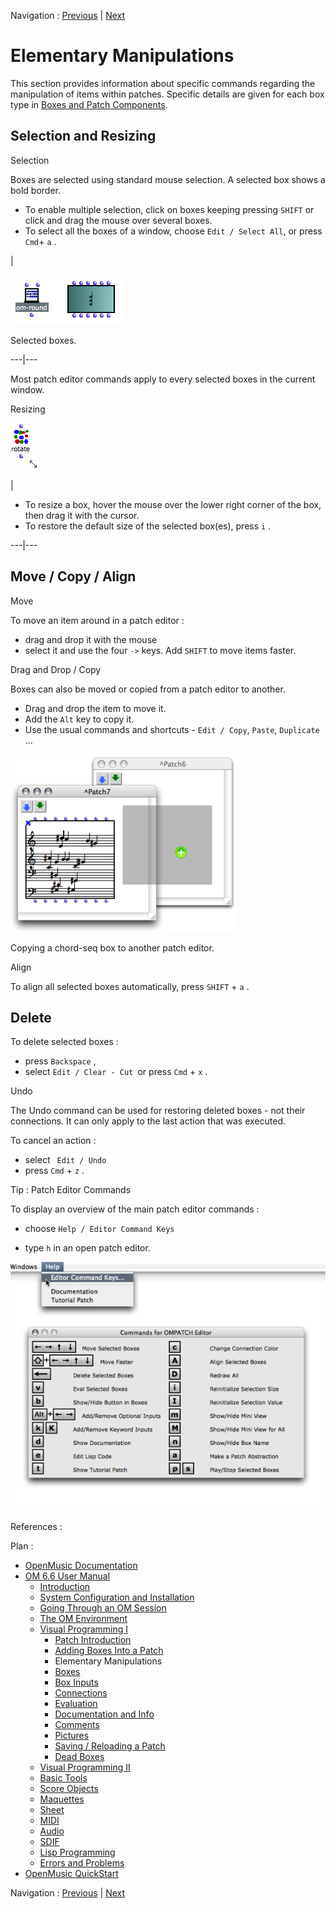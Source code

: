 
Navigation : [Previous](AddingBoxes "page précédente\(Adding Boxes
Into a Patch\)") | [Next](Boxes "Next\(Boxes\)")

# Elementary Manipulations

This section provides information about specific commands regarding the
manipulation of items within patches. Specific details are given for each box
type in [Boxes and Patch Components](Boxes).

## Selection and Resizing

Selection

Boxes are selected using standard mouse selection. A selected box shows a bold
border.

  * To enable multiple selection, click on boxes keeping pressing `SHIFT` or click and drag the mouse over several boxes.
  * To select all the boxes of a window, choose `Edit / Select All`, or press `Cmd`\+ `a` .

|

![Selected boxes.](../res/selectedboxes.png)

Selected boxes.  
  
---|---  
  
Most patch editor commands apply to every selected boxes in the current
window.

Resizing

![](../res/resizerotate1_icon.png)

|

  * To resize a box, hover the mouse over the lower right corner of the box, then drag it with the cursor.
  * To restore the default size of the selected box(es), press `i` .

  
---|---  
  
## Move / Copy / Align

Move

To move an item around in a patch editor :

  * drag and drop it with the mouse
  * select it and use the four  `->` keys. Add `SHIFT` to move items faster.

Drag and Drop / Copy

Boxes can also be moved or copied from a patch editor to another.

  * Drag and drop the item to move it. 
  * Add the `Alt` key to copy it. 
  * Use the usual commands and shortcuts -  `Edit / Copy`, `Paste`, `Duplicate` ...

![Copying a chord-seq box to another patch editor.](../res/copy-cseq.png)

Copying a chord-seq box to another patch editor.

Align

To align all selected boxes automatically, press `SHIFT` \+ `a` .

## Delete

To delete selected boxes :

  * press `Backspace` ,
  * select `Edit / Clear - Cut `or press `Cmd` \+ `x` .

Undo

The Undo command can be used for restoring deleted boxes - not their
connections. It can only apply to the last action that was executed.

To cancel an action :

  * select ` Edit / Undo`
  * press `Cmd` \+ `z` .

Tip : Patch Editor Commands

To display an overview of the main patch editor commands :

  * choose `Help / Editor Command Keys`

  * type `h` in an open patch editor. 

![](../res/editorcommands-help.png)

References :

Plan :

  * [OpenMusic Documentation](OM-Documentation)
  * [OM 6.6 User Manual](OM-User-Manual)
    * [Introduction](00-Sommaire)
    * [System Configuration and Installation](Installation)
    * [Going Through an OM Session](Goingthrough)
    * [The OM Environment](Environment)
    * [Visual Programming I](BasicVisualProgramming)
      * [Patch Introduction](ProgrammingIntro)
      * [Adding Boxes Into a Patch](AddingBoxes)
      * Elementary Manipulations
      * [Boxes](Boxes)
      * [Box Inputs](BoxInputs)
      * [Connections](Connections)
      * [Evaluation](Evaluation)
      * [Documentation and Info](DocAndInfo)
      * [Comments](Comments)
      * [Pictures](Pictures)
      * [Saving / Reloading a Patch](SavingPatch)
      * [Dead Boxes](DeadBox)
    * [Visual Programming II](AdvancedVisualProgramming)
    * [Basic Tools](BasicObjects)
    * [Score Objects](ScoreObjects)
    * [Maquettes](Maquettes)
    * [Sheet](Sheet)
    * [MIDI](MIDI)
    * [Audio](Audio)
    * [SDIF](SDIF)
    * [Lisp Programming](Lisp)
    * [Errors and Problems](errors)
  * [OpenMusic QuickStart](QuickStart-Chapters)

Navigation : [Previous](AddingBoxes "page précédente\(Adding Boxes
Into a Patch\)") | [Next](Boxes "Next\(Boxes\)")

